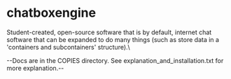 # chatboxengine
Student-created, open-source software that is by default, internet chat software that can be expanded to do many things (such as store data in a 'containers and subcontainers' structure).\

--Docs are in the COPIES directory. See explanation_and_installation.txt for more explanation.--
